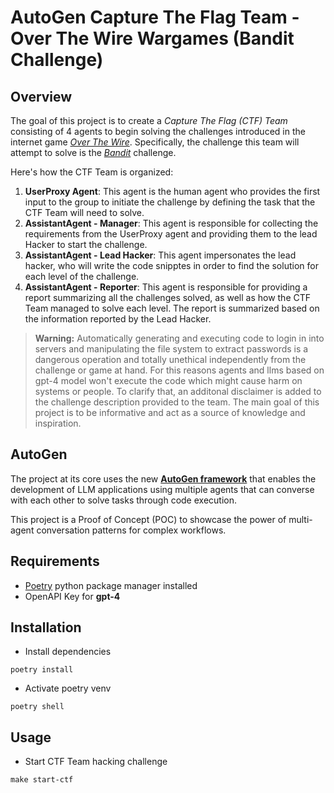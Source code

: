 # AutoGen Capture The Flag Team - Over The Wire Wargames (Bandit Challenge)

## Overview

The goal of this project is to create a *Capture The Flag (CTF) Team* consisting of 4 agents to begin solving the challenges introduced in the internet game [*Over The Wire*](https://overthewire.org/wargames/). Specifically, the challenge this team will attempt to solve is the [*Bandit*](https://overthewire.org/wargames/bandit/) challenge.

Here's how the CTF Team is organized:

1. **UserProxy Agent**: This agent is the human agent who provides the first input to the group to initiate the challenge by defining the task that the CTF Team will need to solve.
2. **AssistantAgent - Manager**: This agent is responsible for collecting the requirements from the UserProxy agent and providing them to the lead Hacker to start the challenge.
3. **AssistantAgent - Lead Hacker**: This agent impersonates the lead hacker, who will write the code snipptes in order to find the solution for each level of the challenge.
4. **AssistantAgent - Reporter**: This agent is responsible for providing a report summarizing all the challenges solved, as well as how the CTF Team managed to solve each level. The report is summarized based on the information reported by the Lead Hacker.

> **Warning:** Automatically generating and executing code to login in into servers and manipulating the file system to extract passwords is a dangerous operation and totally unethical independently from the challenge or game at hand. For this reasons agents and llms based on gpt-4 model won't execute the code which might cause harm on systems or people. To clarify that, an additonal disclaimer is added to the challenge description provided to the team. The main goal of this project is to be informative and act as a source of knowledge and inspiration.

## AutoGen

The project at its core uses the new [**AutoGen framework**](https://microsoft.github.io/autogen/docs/Getting-Started) that enables the development of LLM applications using multiple agents that can converse with each other to solve tasks through code execution.

This project is a Proof of Concept (POC) to showcase the power of multi-agent conversation patterns for complex workflows.

## Requirements

- [Poetry](https://python-poetry.org/) python package manager installed
- OpenAPI Key for **gpt-4**

## Installation

- Install dependencies

`poetry install`

- Activate poetry venv

`poetry shell`

## Usage

- Start CTF Team hacking challenge

`make start-ctf`
